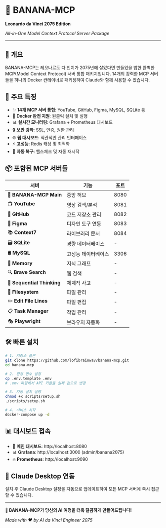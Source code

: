 # 🍌 BANANA-MCP

**Leonardo da Vinci 2075 Edition**

*All-in-One Model Context Protocol Server Package*

---

## 🎨 **개요**

BANANA-MCP는 레오나르도 다 빈치가 2075년에 살았다면 만들었을 법한 완벽한 MCP(Model Context Protocol) 서버 통합 패키지입니다. 14개의 강력한 MCP 서버들을 하나의 Docker 컨테이너로 패키징하여 Claude와 함께 사용할 수 있습니다.

## 🚀 **주요 특징**

- ✨ **14개 MCP 서버 통합**: YouTube, GitHub, Figma, MySQL, SQLite 등
- 🐳 **Docker 완전 지원**: 원클릭 설치 및 실행
- 📊 **실시간 모니터링**: Grafana + Prometheus 대시보드
- 🔒 **보안 강화**: SSL, 인증, 권한 관리
- 🌐 **웹 대시보드**: 직관적인 관리 인터페이스
- ⚡ **고성능**: Redis 캐싱 및 최적화
- 🔄 **자동 복구**: 헬스체크 및 자동 재시작

## 📦 **포함된 MCP 서버들**

| 서버 | 기능 | 포트 |
|------|------|------|
| 🍌 **BANANA-MCP Main** | 중앙 허브 | 8080 |
| 📺 **YouTube** | 영상 검색/분석 | 8081 |
| 🐙 **GitHub** | 코드 저장소 관리 | 8082 |
| 🎨 **Figma** | 디자인 도구 연동 | 8083 |
| 📚 **Context7** | 라이브러리 문서 | 8084 |
| 🗃️ **SQLite** | 경량 데이터베이스 | - |
| 🛢️ **MySQL** | 고성능 데이터베이스 | 3306 |
| 💾 **Memory** | 지식 그래프 | - |
| 🔍 **Brave Search** | 웹 검색 | - |
| 🧠 **Sequential Thinking** | 체계적 사고 | - |
| 📁 **Filesystem** | 파일 관리 | - |
| ✏️ **Edit File Lines** | 파일 편집 | - |
| 📋 **Task Manager** | 작업 관리 | - |
| 🎭 **Playwright** | 브라우저 자동화 | - |

## 🛠️ **빠른 설치**

```bash
# 1. 저장소 클론
git clone https://github.com/lofibrainwav/banana-mcp.git
cd banana-mcp

# 2. 환경 변수 설정
cp .env.template .env
# .env 파일에서 API 키들을 실제 값으로 변경

# 3. 자동 설치 실행
chmod +x scripts/setup.sh
./scripts/setup.sh

# 4. 서비스 시작
docker-compose up -d
```

## 📊 **대시보드 접속**

- 🍌 **메인 대시보드**: http://localhost:8080
- 📊 **Grafana**: http://localhost:3000 (admin/banana2075)
- 🔥 **Prometheus**: http://localhost:9090

## 🎯 **Claude Desktop 연동**

설치 후 Claude Desktop 설정을 자동으로 업데이트하여 모든 MCP 서버에 즉시 접근할 수 있습니다.

---

**🍌 BANANA-MCP가 당신의 AI 여정을 더욱 달콤하게 만들어드립니다!**

*Made with ❤️ by AI da Vinci Engineer 2075*
